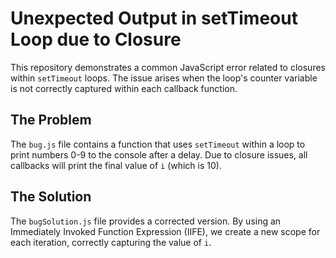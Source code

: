 # Unexpected Output in setTimeout Loop due to Closure

This repository demonstrates a common JavaScript error related to closures within `setTimeout` loops.  The issue arises when the loop's counter variable is not correctly captured within each callback function.

## The Problem

The `bug.js` file contains a function that uses `setTimeout` within a loop to print numbers 0-9 to the console after a delay. Due to closure issues, all callbacks will print the final value of `i` (which is 10). 

## The Solution

The `bugSolution.js` file provides a corrected version.  By using an Immediately Invoked Function Expression (IIFE), we create a new scope for each iteration, correctly capturing the value of `i`.